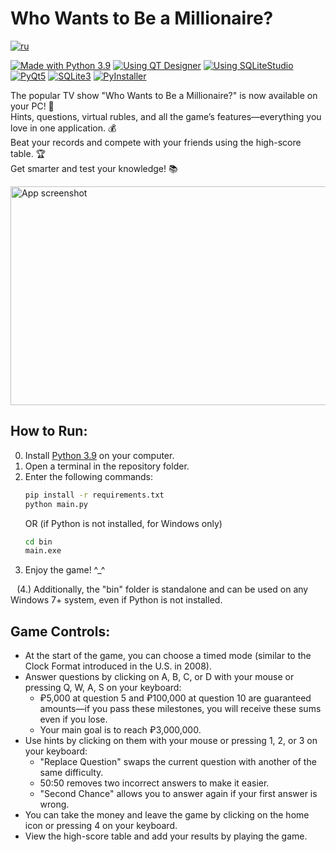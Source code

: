 # Who Wants to Be a Millionaire?
[![ru](https://img.shields.io/badge/lang-RU-blue?style=flat-square)](https://github.com/snowlue/wwtbam/blob/main/README.md)

[![Made with Python 3.9](https://img.shields.io/badge/Made_with-Python_3.9-336E9E?style=flat-square)][1]
[![Using QT Designer](https://img.shields.io/badge/Using-QT_Designer-25AF37?style=flat-square)][2]
[![Using SQLiteStudio](https://img.shields.io/badge/Using-SQLiteStudio-337CCF?style=flat-square)][3]  
[![PyQt5](https://img.shields.io/badge/PyQt5-40CD52?style=flat-square)][4]
[![SQLite3](https://img.shields.io/badge/SQLite3-107FCB?style=flat-square)][5]
[![PyInstaller](https://img.shields.io/badge/PyInstaller-FFEB5E?style=flat-square)][6]

The popular TV show "Who Wants to Be a Millionaire?" is now available on your PC! 💙  
Hints, questions, virtual rubles, and all the game’s features—everything you love in one application. 💰  
Beat your records and compete with your friends using the high-score table. 🏆  
Get smarter and test your knowledge! 📚

<img src='https://user-images.githubusercontent.com/22418658/174429377-64ba6964-35cc-4dfc-9690-b3812e091299.png' alt='App screenshot' height='350' width='520'>

## How to Run:

0. Install [Python 3.9][1] on your computer.
1. Open a terminal in the repository folder.
2. Enter the following commands:
    ```bash
    pip install -r requirements.txt
    python main.py
    ```
    OR (if Python is not installed, for Windows only)
    ```bash
    cd bin
    main.exe
    ```
3. Enjoy the game! ^_^

⠀(4.) Additionally, the "bin" folder is standalone and can be used on any Windows 7+ system, even if Python is not installed.

## Game Controls:

- At the start of the game, you can choose a timed mode (similar to the Clock Format introduced in the U.S. in 2008).
- Answer questions by clicking on A, B, C, or D with your mouse or pressing Q, W, A, S on your keyboard:
    - ₽5,000 at question 5 and ₽100,000 at question 10 are guaranteed amounts—if you pass these milestones, you will receive these sums even if you lose.
    - Your main goal is to reach ₽3,000,000.
- Use hints by clicking on them with your mouse or pressing 1, 2, or 3 on your keyboard:
    - "Replace Question" swaps the current question with another of the same difficulty.
    - 50:50 removes two incorrect answers to make it easier.
    - "Second Chance" allows you to answer again if your first answer is wrong.
- You can take the money and leave the game by clicking on the home icon or pressing 4 on your keyboard.
- View the high-score table and add your results by playing the game.


[1]: https://www.python.org/downloads/release/python-3913/
[2]: https://doc.qt.io/qt-5/qtdesigner-manual.html
[3]: https://sqlitestudio.pl
[4]: https://pypi.org/project/PyQt5
[5]: https://www.sqlite.org
[6]: https://www.pyinstaller.org
